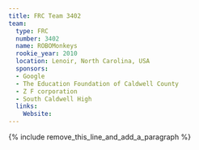 ```yaml
---
title: FRC Team 3402
team:
  type: FRC
  number: 3402
  name: ROBOMonkeys
  rookie_year: 2010
  location: Lenoir, North Carolina, USA
  sponsors:
  - Google
  - The Education Foundation of Caldwell County
  - Z F corporation
  - South Caldwell High
  links:
    Website:
---
```


{% include remove_this_line_and_add_a_paragraph %}